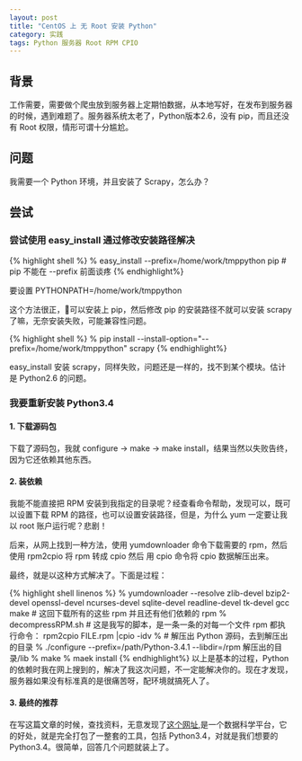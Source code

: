 ```yaml
---
layout: post
title: "CentOS 上 无 Root 安装 Python"
category: 实践
tags: Python 服务器 Root RPM CPIO
---
```


## 背景

工作需要，需要做个爬虫放到服务器上定期怕数据，从本地写好，在发布到服务器的时候，遇到难题了。服务器系统太老了，Python版本2.6，没有 pip，而且还没有  Root 权限，情形可谓十分尴尬。

## 问题

我需要一个 Python 环境，并且安装了 Scrapy，怎么办？

## 尝试

### 尝试使用 easy_install 通过修改安装路径解决

{% highlight shell %}
% easy_install --prefix=/home/work/tmppython pip # pip 不能在 --prefix 前面谈疼
{% endhighlight%}

要设置 PYTHONPATH=/home/work/tmppython

这个方法很正，可以安装上 pip，然后修改 pip 的安装路径不就可以安装 scrapy 了嘛，无奈安装失败，可能兼容性问题。

{% highlight shell %}
% pip install --install-option="--prefix=/home/work/tmppython" scrapy
{% endhighlight%}

easy_install 安装 scrapy，同样失败，问题还是一样的，找不到某个模块。估计是 Python2.6 的问题。

### 我要重新安装 Python3.4

#### 1. 下载源码包

下载了源码包，我就 configure -> make -> make install，结果当然以失败告终，因为它还依赖其他东西。

#### 2. 装依赖

我能不能直接把 RPM 安装到我指定的目录呢？经查看命令帮助，发现可以，既可以设置下载 RPM 的路径，也可以设置安装路径，但是，为什么 yum 一定要让我以 root 账户运行呢？悲剧！

后来，从网上找到一种方法，使用 yumdownloader 命令下载需要的 rpm，然后使用 rpm2cpio 将 rpm 转成 cpio 然后 用 cpio 命令将 cpio 数据解压出来。

最终，就是以这种方式解决了。下面是过程：

{% highlight shell linenos %}
% yumdownloader --resolve zlib-devel bzip2-devel openssl-devel ncurses-devel sqlite-devel readline-devel tk-devel gcc make # 这回下载所有的这些 rpm 并且还有他们依赖的 rpm
% decompressRPM.sh # 这是我写的脚本，是一条一条的对每一个文件 rpm 都执行命令： rpm2cpio FILE.rpm |cpio -idv
% # 解压出 Python 源码，去到解压出的目录
% ./configure --prefix=/path/Python-3.4.1 --libdir=/rpm 解压出的目录/lib
% make
% maek install
{% endhighlight%}
以上是基本的过程，Python 的依赖时我在网上搜到的，解决了我这次问题，不一定能解决你的。现在才发现，服务器如果没有标准真的是很痛苦呀，配环境就搞死人了。

#### 3. 最终的推荐

在写这篇文章的时候，查找资料，无意发现了[这个网址](https://www.anaconda.com/download/),是一个数据科学平台，它的好处，就是完全打包了一整套的工具，包括 Python3.4，对就是我们想要的 Python3.4。很简单，回答几个问题就装上了。

